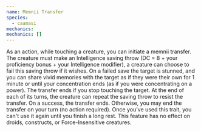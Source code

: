 ```yaml
---
name: Memnii Transfer
species:
  - caamasi
mechanics:
mechanics: []
---
```

As an action, while touching a creature, you can initiate a memnii transfer. The creature must make an Intelligence saving throw (DC = 8 + your proficiency bonus + your Intelligence modifier), a creature can choose to fail this saving throw if it wishes. On a failed save the target is stunned, and you can share vivid memories with the target as if they were their own for 1 minute or until your concentration ends (as if you were concentrating on a power). The transfer ends if you stop touching the target. At the end of each of its turns, the creature can repeat the saving throw to resist the transfer. On a success, the transfer ends. Otherwise, you may end the transfer on your turn (no action required). Once you've used this trait, you can't use it again until you finish a long rest. This feature has no effect on droids, constructs, or Force-Insensitive creatures.
